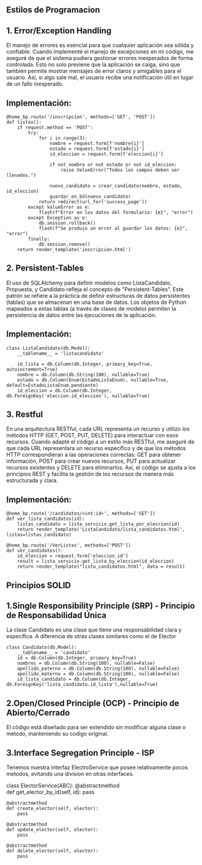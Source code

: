 ## Estilos de Programacion
## 1. Error/Exception Handling 

El manejo de errores es esencial para que cualquier aplicación sea sólida y confiable. Cuando implementé el manejo de excepciones en mi código, me aseguré de que el sistema pudiera gestionar errores inesperados de forma controlada. Esto no solo previene que la aplicación se caiga, sino que también permite mostrar mensajes de error claros y amigables para el usuario. Así, si algo sale mal, el usuario recibe una notificación útil en lugar de un fallo inesperado.

## Implementación:


    @home_bp.route('/inscripcion', methods=['GET', 'POST'])
    def listas():
        if request.method == 'POST':
            try:
                for i in range(3):
                    nombre = request.form[f'nombre{i}']
                    estado = request.form[f'estado{i}']
                    id_eleccion = request.form[f'eleccion{i}']

                    if not nombre or not estado or not id_eleccion:
                        raise ValueError("Todos los campos deben ser llenados.")

                    nuevo_candidato = crear_candidato(nombre, estado, id_eleccion)
                    guardar_en_bd(nuevo_candidato)
                return redirect(url_for('success_page'))
            except ValueError as e:
                flash(f"Error en los datos del formulario: {e}", "error")
            except Exception as e:
                db.session.rollback()
                flash(f"Se produjo un error al guardar los datos: {e}", "error")
            finally:
                db.session.remove()
        return render_template('inscripcion.html')

## 2. Persistent-Tables
El uso de SQLAlchemy para definir modelos como ListaCandidato, Propuesta, y Candidato refleja el concepto de "Persistent-Tables". Este patrón se refiere a la práctica de definir estructuras de datos persistentes (tablas) que se almacenan en una base de datos. Los objetos de Python mapeados a estas tablas (a través de clases de modelo) permiten la persistencia de datos entre las ejecuciones de la aplicación.

## Implementación:

    class ListaCandidato(db.Model):
        __tablename__ = 'listacandidato'
        
        id_lista = db.Column(db.Integer, primary_key=True, autoincrement=True)
        nombre = db.Column(db.String(100), nullable=True)
        estado = db.Column(Enum(EstadoListaEnum), nullable=True, default=EstadoListaEnum.pendiente)
        id_eleccion = db.Column(db.Integer, db.ForeignKey('eleccion.id_eleccion'), nullable=True)


## 3. Restful 

En una arquitectura RESTful, cada URL representa un recurso y utilizo los métodos HTTP (GET, POST, PUT, DELETE) para interactuar con esos recursos. Cuando adapté el código a un estilo más RESTful, me aseguré de que cada URL representara un recurso específico y de que los métodos HTTP correspondieran a las operaciones correctas: GET para obtener información, POST para crear nuevos recursos, PUT para actualizar recursos existentes y DELETE para eliminarlos. Así, el código se ajusta a los principios REST y facilita la gestión de los recursos de manera más estructurada y clara.

## Implementación:
    @home_bp.route('/candidatos/<int:id>', methods=['GET'])
    def ver_lista_candidatos(id):
        listas_candidato = lista_servicio.get_lista_por_eleccion(id)
        return render_template('ListaCandidato/lista_candidatos.html', listas=listas_candidato)

    @home_bp.route('/VerListas', methods=['POST'])
    def ver_candidatos():
        id_eleccion = request.form['eleccion_id']
        result = lista_servicio.get_lista_by_eleccion(id_eleccion)
        return render_template("lista_candidatos.html", data = result)

## Principios SOLID

## 1.Single Responsibility Principle (SRP) - Principio de Responsabilidad Única

La clase Candidato es una clase que tiene una responsabilidad clara y específica. A diferencia de otras clases similares como el de Elector

    class Candidato(db.Model):
        __tablename__ = 'candidato'
        id = db.Column(db.Integer, primary_key=True)
        nombres = db.Column(db.String(100), nullable=False)
        apellido_paterno = db.Column(db.String(100), nullable=False)
        apellido_materno = db.Column(db.String(100), nullable=False)
        id_lista_candidato = db.Column(db.Integer, db.ForeignKey('lista_candidato.id_lista'),nullable=True)

## 2.Open/Closed Principle (OCP) - Principio de Abierto/Cerrado
El código está diseñado para ser extendido sin modificar alguna clase o metodo, manteniendo su codigo original.

## 3.Interface Segregation Principle - ISP

Tenemos nuestra interfaz ElectroService que posee relativamente pocos metodos, evitando una division en otras interfaces.

class ElectorService(ABC):
    @abstractmethod             
    def get_elector_by_id(self, id):
        pass

    @abstractmethod
    def create_elector(self, elector):
        pass

    @abstractmethod
    def update_elector(self, elector):
        pass

    @abstractmethod
    def delete_elector(self, elector):
        pass
